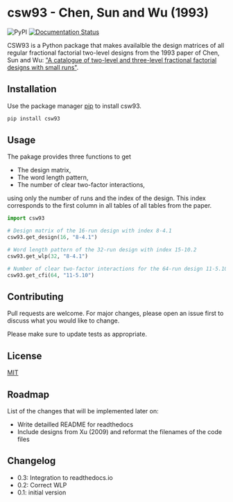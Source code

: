 # csw93 - Chen, Sun and Wu (1993)
![PyPI](https://img.shields.io/pypi/v/csw93)
[![Documentation Status](https://readthedocs.org/projects/csw93/badge/?version=latest)](https://csw93.readthedocs.io/en/latest/?badge=latest)

CSW93 is a Python package that makes availalble the design matrices of all regular fractional factorial two-level designs from the 1993 paper of Chen, Sun and Wu: ["A catalogue of two-level and three-level fractional factorial designs with small runs"][1].

[1]: <https://www.jstor.org/stable/1403599>

## Installation

Use the package manager [pip](https://pip.pypa.io/en/stable/) to install csw93.

```bash
pip install csw93
```

## Usage

The pakage provides three functions to get

- The design matrix,
- The word length pattern,
- The number of clear two-factor interactions,

using only the number of runs and the index of the design.
This index corresponds to the first column in all tables of all tables from the paper.

```python
import csw93

# Design matrix of the 16-run design with index 8-4.1
csw93.get_design(16, "8-4.1")

# Word length pattern of the 32-run design with index 15-10.2
csw93.get_wlp(32, "8-4.1")

# Number of clear two-factor interactions for the 64-run design 11-5.10
csw93.get_cfi(64, "11-5.10")
```

## Contributing

Pull requests are welcome. For major changes, please open an issue first to discuss what you would like to change.

Please make sure to update tests as appropriate.

## License

[MIT](https://choosealicense.com/licenses/mit/)

## Roadmap

List of the changes that will be implemented later on:

- Write detailled README for readthedocs
- Include designs from Xu (2009) and reformat the filenames of the code files

## Changelog

- 0.3: Integration to readthedocs.io
- 0.2: Correct WLP
- 0.1: initial version
